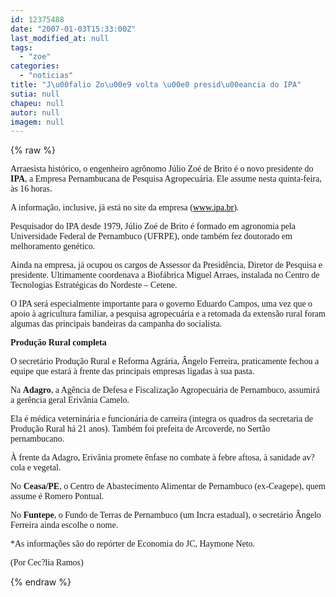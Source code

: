 ```yaml
---
id: 12375488
date: "2007-01-03T15:33:00Z"
last_modified_at: null
tags:
  - "zoe"
categories:
  - "noticias"
title: "J\u00falio Zo\u00e9 volta \u00e0 presid\u00eancia do IPA"
sutia: null
chapeu: null
autor: null
imagem: null
---
```

{% raw %}
<p><P><FONT face=Verdana>Arraesista histórico,&nbsp;o engenheiro agrônomo Júlio Zoé de Brito é o novo presidente do <STRONG>IPA</STRONG>, a Empresa Pernambucana de Pesquisa Agropecuária. Ele assume nesta quinta-feira, às 16 horas. </FONT></P></p>
<p><P><FONT face=Verdana>A informação, inclusive, já está no site da empresa (</FONT><A href=\"https://www.ipa.br/\"><FONT face=Verdana color=black>www.ipa.br</FONT></A><FONT face=Verdana>). </FONT></P></p>
<p><P><FONT face=Verdana>Pesquisador do IPA desde 1979, Júlio Zoé de Brito é formado em agronomia pela Universidade Federal de Pernambuco&nbsp;(UFRPE), onde também fez doutorado em melhoramento genético.</FONT></P></p>
<p><P><FONT face=Verdana>Ainda na empresa, já ocupou os cargos de Assessor da Presidência, Diretor de Pesquisa e presidente. Ultimamente coordenava a Biofábrica Miguel Arraes, instalada no Centro de Tecnologias Estratégicas do Nordeste – Cetene.&nbsp;</FONT></P></p>
<p><P><FONT face=Verdana>O&nbsp;IPA será especialmente importante para&nbsp;o governo Eduardo Campos, uma vez que o apoio à agricultura familiar, a pesquisa agropecuária e a retomada da extensão rural foram algumas das principais bandeiras da campanha do socialista. </FONT></P></p>
<p><P><FONT face=Verdana><STRONG>Produção Rural&nbsp;completa</STRONG></FONT></P></p>
<p><P><FONT face=Verdana>O secretário Produção Rural e Reforma Agrária, Ângelo Ferreira, praticamente fechou a equipe que estará à frente das principais empresas ligadas à sua pasta.</FONT></P><FONT face=Verdana></p>
<p><P><FONT face=Verdana>Na <STRONG>Adagro</STRONG>, a Agência de Defesa e Fiscalização Agropecuária de Pernambuco, assumirá a gerência geral <FONT face=Verdana>Erivânia Camelo.</FONT></FONT></P></p>
<p><P><FONT face=Verdana><FONT face=Verdana>Ela é médica veterninária e funcionária de carreira (integra os quadros da secretaria de Produção Rural há 21 anos). Também foi prefeita de Arcoverde, no Sertão pernambucano.&nbsp;</FONT></FONT></P></p>
<p><P><FONT face=Verdana><FONT face=Verdana>À frente da Adagro, Erivânia promete ênfase&nbsp;no combate à febre aftosa, à sanidade av?cola e&nbsp;vegetal.</FONT></P></FONT></p>
<p><P><FONT face=Verdana>No <STRONG>Ceasa/PE</STRONG>, o Centro de Abastecimento Alimentar de Pernambuco (ex-Ceagepe), quem assume é&nbsp;</FONT><FONT face=Verdana>Romero Pontual.</FONT></P></p>
<p><P><FONT face=Verdana>No <STRONG>Funtepe</STRONG>, o Fundo de Terras de Pernambuco (um Incra&nbsp;estadual), o secretário Ângelo Ferreira ainda escolhe o nome. </FONT></P></p>
<p><P>*As informações são do repórter de Economia do JC, Haymone Neto.</P></p>
<p><P>(Por Cec?lia Ramos)</FONT></P> </p>
{% endraw %}